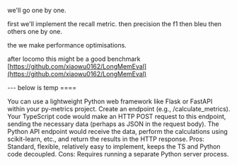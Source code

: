 we'll go one by one.

first we'll implement the recall metric.
then precision
the f1
then bleu
then others one by one.

the we make performance optimisations.

after locomo this might be a good benchmark
[https://github.com/xiaowu0162/LongMemEval](https://github.com/xiaowu0162/LongMemEval)

--- below is temp ====

You can use a lightweight Python web framework like Flask or FastAPI within your py-metrics project.
Create an endpoint (e.g., /calculate_metrics).
Your TypeScript code would make an HTTP POST request to this endpoint, sending the necessary data (perhaps as JSON in the request body).
The Python API endpoint would receive the data, perform the calculations using scikit-learn, etc., and return the results in the HTTP response.
Pros: Standard, flexible, relatively easy to implement, keeps the TS and Python code decoupled.
Cons: Requires running a separate Python server process.
